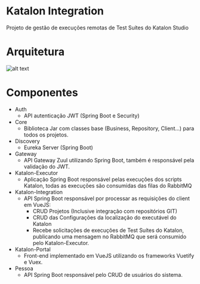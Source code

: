 # Katalon Integration
Projeto de gestão de execuções remotas de Test Suítes do Katalon Studio

# Arquitetura
![alt text](https://i.ibb.co/S7Nkvjv/Captura-de-tela-de-2019-01-26-10-43-22.png)

# Componentes
* Auth
    * API autenticação JWT (Spring Boot e Security)
* Core
    * Biblioteca Jar com classes base (Business, Repository, Client...) para todos os projetos.
* Discovery
    * Eureka Server (Spring Boot)
* Gateway
    * API Gateway Zuul utilizando Spring Boot, também é responsável pela validação do JWT.
* Katalon-Executor
    * Aplicação Spring Boot responsável pelas execuções dos scripts Katalon, todas as execuções são consumidas das filas do RabbitMQ
* Katalon-Integration
    * API Spring Boot responsável por processar as requisições do client em VueJS:
        * CRUD Projetos (Inclusive integração com repositórios GIT)
        * CRUD das Configurações da localização do executável do Katalon
        * Recebe solicitações de execuções de Test Suítes do Katalon, publicando uma mensagem no RabbitMQ que será consumido pelo Katalon-Executor.
* Katalon-Portal
    * Front-end implementado em VueJS utilizando os frameworks Vuetify e Vuex.
* Pessoa
    * API Spring Boot responsável pelo CRUD de usuários do sistema.
